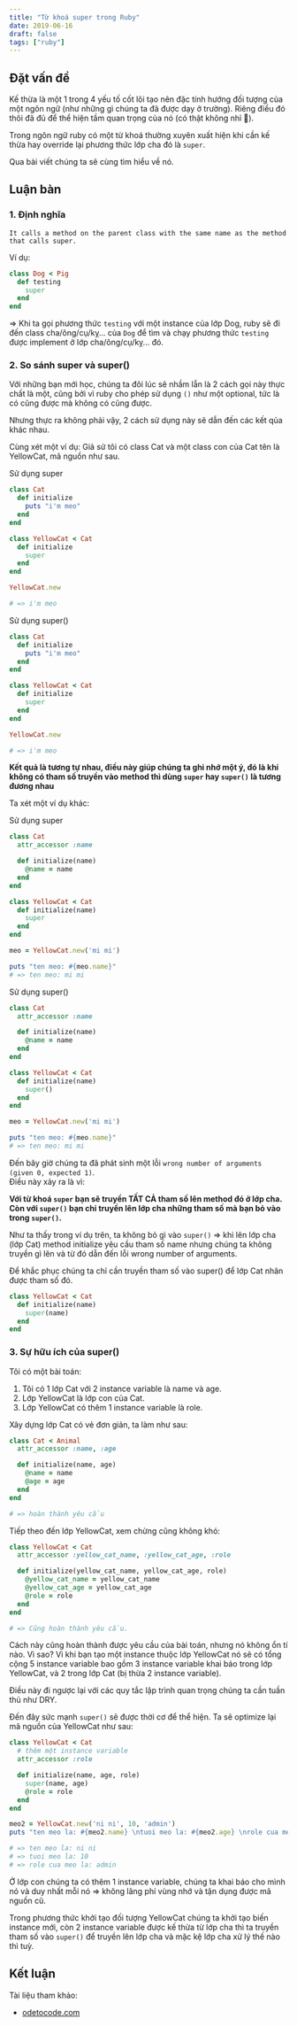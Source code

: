 ```yaml
---
title: "Từ khoá super trong Ruby"
date: 2019-06-16
draft: false
tags: ["ruby"]
---
```


## Đặt vấn đề

Kế thừa là một 1 trong 4 yếu tố cốt lõi tạo nên đặc tính hướng đối tượng của một ngôn ngữ (như những gì chúng ta đã được dạy ở trường). Riêng điều đó thôi đã đủ để thể hiện tầm quan trọng của nó (có thật không nhỉ :grimacing:).  

Trong ngôn ngữ ruby có một từ khoá thường xuyên xuất hiện khi cần kế thừa hay override lại phương thức lớp cha đó là `super`.  

Qua bài viết chúng ta sẽ cùng tìm hiểu về nó.

## Luận bàn

### 1. Định nghĩa

```
It calls a method on the parent class with the same name as the method that calls super.
```

Ví dụ:

```ruby
class Dog < Pig
  def testing
    super
  end
end
```

=> Khi ta gọi phương thức `testing` với một instance của lớp Dog, ruby sẽ đi đến class cha/ông/cụ/kỵ... của `Dog` để tìm và chạy phương thức `testing` được implement ở lớp cha/ông/cụ/kỵ... đó.

### 2. So sánh super và super()

Với những bạn mới học, chúng ta đôi lúc sẽ nhầm lẫn là 2 cách gọi này thực chất là một, cũng bởi vì ruby cho phép sử dụng `()` như một optional, tức là có cũng được mà không có cũng được.  

Nhưng thực ra không phải vậy, 2 cách sử dụng này sẽ dẫn đến các kết qủa khác nhau.  

Cùng xét một ví dụ: Giả sử tôi có class Cat và một class con của Cat tên là YellowCat, mã nguồn như sau.

Sử dụng super

```ruby
class Cat
  def initialize
    puts "i'm meo"
  end
end

class YellowCat < Cat
  def initialize
    super
  end
end

YellowCat.new

# => i'm meo
```

Sử dụng super()

```ruby
class Cat
  def initialize
    puts "i'm meo"
  end
end

class YellowCat < Cat
  def initialize
    super
  end
end

YellowCat.new

# => i'm meo
```

**Kết quả là tương tự nhau, điều này giúp chúng ta ghi nhớ một ý, đó là khi không có tham số truyền vào method thì dùng `super` hay `super()` là tương đương nhau**

Ta xét một ví dụ khác:  

Sử dụng super

```ruby
class Cat
  attr_accessor :name

  def initialize(name)
    @name = name
  end
end

class YellowCat < Cat
  def initialize(name)
    super
  end
end

meo = YellowCat.new('mi mi')

puts "ten meo: #{meo.name}"
# => ten meo: mi mi
```

Sử dụng super()

```ruby
class Cat
  attr_accessor :name

  def initialize(name)
    @name = name
  end
end

class YellowCat < Cat
  def initialize(name)
    super()
  end
end

meo = YellowCat.new('mi mi')

puts "ten meo: #{meo.name}"
# => ten meo: mi mi
```

Đến bây giờ chúng ta đã phát sinh một lỗi `wrong number of arguments (given 0, expected 1)`.  
Điều này xảy ra là vì: 

**Với từ khoá `super` bạn sẽ truyền TẤT CẢ tham số lên method đó ở lớp cha. Còn với `super()` bạn chỉ truyền lên lớp cha những tham số mà bạn bỏ vào trong `super()`.**

Như ta thấy trong ví dụ trên, ta không bỏ gì vào `super()` => khi lên lớp cha (lớp Cat) method initialize yêu cầu tham số name nhưng chúng ta không truyền gì lên và từ đó dẫn đến lỗi wrong number of arguments.

Để khắc phục chúng ta chỉ cần truyền tham số vào super() để lớp Cat nhân được tham số đó.

```ruby
class YellowCat < Cat
  def initialize(name)
    super(name)
  end
end
```

### 3. Sự hữu ích của super()

Tôi có một bài toán:  

1. Tôi có 1 lớp Cat với 2 instance variable là name và age.
2. Lớp YellowCat là lớp con của Cat.
3. Lớp YellowCat có thêm 1 instance variable là role.

Xây dựng lớp Cat có vẻ đơn giản, ta làm như sau:  

```ruby
class Cat < Animal
  attr_accessor :name, :age

  def initialize(name, age)
    @name = name
    @age = age
  end
end

# => hoàn thành yêu cầu
```

Tiếp theo đến lớp  YellowCat, xem chừng cũng không khó:  

```ruby
class YellowCat < Cat
  attr_accessor :yellow_cat_name, :yellow_cat_age, :role

  def initialize(yellow_cat_name, yellow_cat_age, role)
    @yellow_cat_name = yellow_cat_name
    @yellow_cat_age = yellow_cat_age
    @role = role
  end
end

# => Cũng hoàn thành yêu cầu.
```

Cách này cũng hoàn thành được yêu cầu của bài toán, nhưng nó không ổn tí nào. Vì sao? Vì khi bạn tạo một instance thuộc lớp YellowCat nó sẽ có tổng cộng 5 instance variable bao gồm 3 instance variable khai báo trong lớp YellowCat, và 2 trong lớp Cat (bị thừa 2 instance variable).  

Điều này đi ngược lại với các quy tắc lập trình quan trọng chúng ta cần tuần thủ như DRY.  

Đến đây sức mạnh `super()` sẽ được thời cơ để thể hiện. Ta sẽ optimize lại mã nguồn của YellowCat như sau:  

```ruby
class YellowCat < Cat
  # thêm một instance variable
  attr_accessor :role

  def initialize(name, age, role)
    super(name, age)
    @role = role
  end
end

meo2 = YellowCat.new('ni ni', 10, 'admin')
puts "ten meo la: #{meo2.name} \ntuoi meo la: #{meo2.age} \nrole cua meo la: #{meo2.role}"

# => ten meo la: ni ni
# => tuoi meo la: 10
# => role cua meo la: admin
```

Ở lớp con chúng ta có thêm 1 instance variable, chúng ta khai báo cho mình nó và duy nhất mỗi nó => không lãng phí vùng nhớ và tận dụng được mã nguồn cũ.  

Trong phương thức khởi tạo đối tượng YellowCat chúng ta khởi tạo biến instance mới, còn 2 instance variable được kế thừa từ lớp cha thì ta truyền tham số vào `super()` để truyền lên lớp cha và mặc kệ lớp cha xử lý thế nào thì tuỳ.  

## Kết luận

Tài liệu tham khảo:  
- [odetocode.com](https://odetocode.com/blogs/scott/archive/2010/07/13/ruby-initialize-and-super.aspx)